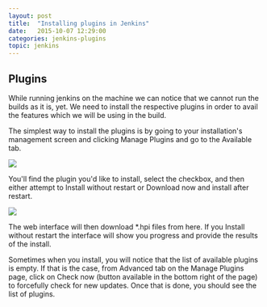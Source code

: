 ```yaml
---
layout: post
title:  "Installing plugins in Jenkins"
date:   2015-10-07 12:29:00
categories: jenkins-plugins
topic: jenkins
---
```


## Plugins

While running jenkins on the machine we can notice that we cannot run the builds as it is, yet. We need to install the respective plugins in order to avail the features which we will be using in the build.

The simplest way to install the plugins is by going to your installation's management screen and clicking Manage Plugins and go to the Available tab. 

<img src="{{site.baseurl}}/images/jenkins/plugins/jenkins-plugin.png"/>

You'll find the plugin you'd like to install, select the checkbox, and then either attempt to Install without restart or Download now and install after restart.

<img src="{{site.baseurl}}/images/jenkins/plugins/jenkins-plugin-1.png"/>

The web interface will then download *.hpi files from here. If you Install without restart the interface will show you progress and provide the results of the install.

Sometimes when you install, you will notice that the list of available plugins is empty. If that is the case, from Advanced tab on the Manage Plugins page, click on Check now (button available in the bottom right of the page) to forcefully check for new updates. Once that is done, you should see the list of plugins.


